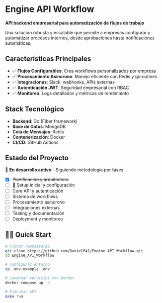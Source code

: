 # Engine API Workflow

 **API backend empresarial para automatización de flujos de trabajo**

Una solución robusta y escalable que permite a empresas configurar y automatizar procesos internos, desde aprobaciones hasta notificaciones automáticas.

## Características Principales

- ✅ **Flujos Configurables**: Crea workflows personalizados por empresa
- ✅ **Procesamiento Asíncrono**: Manejo eficiente con Redis y goroutines
- ✅ **Integraciones**: Slack, webhooks, APIs externas
- ✅ **Autenticación JWT**: Seguridad empresarial con RBAC
- ✅ **Monitoreo**: Logs detallados y métricas de rendimiento

## Stack Tecnológico

- **Backend**: Go (Fiber framework)
- **Base de Datos**: MongoDB
- **Cola de Mensajes**: Redis
- **Contenerización**: Docker
- **CI/CD**: GitHub Actions

## Estado del Proyecto

🔄 **En desarrollo activo** - Siguiendo metodología por fases

- [x] ~~Planificación y arquitectura~~
- [ ] 🔄 Setup inicial y configuración
- [ ] Core API y autenticación
- [ ] Sistema de workflows
- [ ] Procesamiento asíncrono
- [ ] Integraciones externas
- [ ] Testing y documentación
- [ ] Deployment y monitoreo

## 🏃‍♂️ Quick Start

```bash
# Clonar repositorio
git clone https://github.com/DanielP41/Engine_API_Workflow.git
cd Engine_API_Workflow

# Configurar entorno
cp .env.example .env

# Levantar servicios con Docker
docker-compose up -d

# Ejecutar API
make run